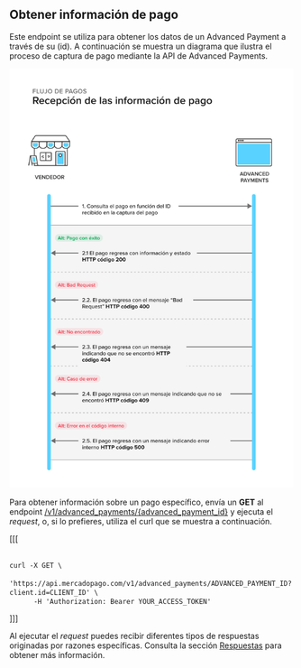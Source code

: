 ## Obtener información de pago

Este endpoint se utiliza para obtener los datos de un Advanced Payment a través de su (id). A continuación se muestra un diagrama que ilustra el proceso de captura de pago mediante la API de Advanced Payments.

![get-payment-info](/images/wallet-connect/get-payment-information.es.png)

Para obtener información sobre un pago específico, envía un **GET** al endpoint [/v1/advanced_payments/{advanced_payment_id}](/developers/pt/reference/wallet_connect/_advanced_payments_advanced_payment_id/get) y ejecuta el _request_, o, si lo prefieres, utiliza el curl que se muestra a continuación.

[[[
```curl

curl -X GET \
    'https://api.mercadopago.com/v1/advanced_payments/ADVANCED_PAYMENT_ID?client.id=CLIENT_ID' \
      -H 'Authorization: Bearer YOUR_ACCESS_TOKEN'

```
]]]


Al ejecutar el _request_ puedes recibir diferentes tipos de respuestas originadas por razones específicas. Consulta la sección [Respuestas](/developers/es/docs/wallet-connect/advanced-payments/get-payment-information/returns) para obtener más información.
